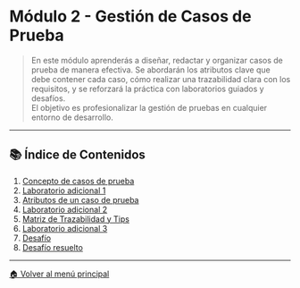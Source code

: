 # Módulo 2 - Gestión de Casos de Prueba

> En este módulo aprenderás a diseñar, redactar y organizar casos de prueba de manera efectiva. Se abordarán los atributos clave que debe contener cada caso, cómo realizar una trazabilidad clara con los requisitos, y se reforzará la práctica con laboratorios guiados y desafíos.  
> El objetivo es profesionalizar la gestión de pruebas en cualquier entorno de desarrollo.

---

## 📚 Índice de Contenidos

1. [Concepto de casos de prueba](modulo_2/01_definicion_caso_prueba.md)
2. [Laboratorio adicional 1](modulo_2/02_laboratorio_adicional_1.md)
3. [Atributos de un caso de prueba](modulo_2/03_atributos_caso_prueba.md)
4. [Laboratorio adicional 2](modulo_2/04_laboratorio_adicional_2.md)
5. [Matriz de Trazabilidad y Tips](modulo_2/05_matriz_trazabilidad_tips.md)
6. [Laboratorio adicional 3](modulo_2/06_laboratorio_adicional_3.md)
7. [Desafío](modulo_2/07_desafio.md)
8. [Desafío resuelto](modulo_2/08_desafio_resuelto.md)

---

[🏠 Volver al menú principal](README.md)
